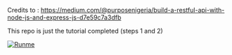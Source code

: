 Credits to :
https://medium.com/@purposenigeria/build-a-restful-api-with-node-js-and-express-js-d7e59c7a3dfb

This repo is just the tutorial completed (steps 1 and 2)

[![Runme](https://runme.io/static/button.svg)](https://runme.io/run?app_id=61590230-0ad3-474c-898a-89421a2ea699)
